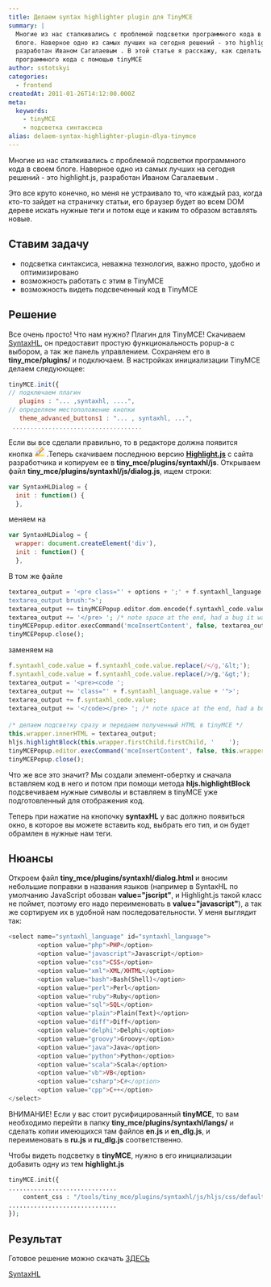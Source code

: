 ```yaml
---
title: Делаем syntax highlighter plugin для TinyMCE
summary: |
  Многие из нас сталкивались с проблемой подсветки программного кода в своем
  блоге. Наверное одно из самых лучших на сегодня решений - это highlight.js,
  разработан Иваном Сагалаевым . В этой статье я расскажу, как сделать подсветку
  программного кода с помощью tinyMCE
author: sstotskyi
categories:
  - frontend
createdAt: 2011-01-26T14:12:00.000Z
meta:
  keywords:
    - tinyMCE
    - подсветка синтаксиса
alias: delaem-syntax-highlighter-plugin-dlya-tinymce
---
```


Многие из нас сталкивались с проблемой подсветки программного кода в своем блоге. Наверное одно из самых лучших на сегодня решений - это highlight.js, разработан Иваном Сагалаевым .

Это все круто конечно, но меня не устраивало то, что каждый раз, когда кто-то зайдет на страничку статьи, его браузер будет во всем DOM дереве искать нужные теги и потом еще и каким то образом вставлять новые.

## Ставим задачу

*   подсветка синтаксиса, неважна технология, важно просто, удобно и оптимизировано
*   возможность работать с этим в TinyMCE
*   возможность видеть подсвеченный код в TinyMCE

## Решение

Все очень просто! Что нам нужно? Плагин для TinyMCE! Скачиваем [SyntaxHL](http://github.com/RichGuk/syntaxhl), он предоставит простую функциональность popup-a с выбором, а так же панель управлением. Сохраняем его в **tiny\_mce/plugins/** и подключаем. В настройках инициализации TinyMCE делаем следуюющее:

```javascript
tinyMCE.init({
// подключаем плагин
   plugins : "... ,syntaxhl, ....",
// определяем местоположение кнопки
   theme_advanced_buttons1 : "... , syntaxhl, ...",
 ....................................
```

Если вы все сделали правильно, то в редакторе должна появится кнопка ![highlight](./highlight.gif) .Теперь скачиваем последнюю версию [**Highlight.js**](http://softwaremaniacs.org/soft/highlight/ru/download/)  с сайта разработчика и копируем ее в **tiny\_mce/plugins/syntaxhl/js**. Открываем файл **tiny\_mce/plugins/syntaxhl/js/dialog.js**, ищем строки:

```javascript
var SyntaxHLDialog = {
  init : function() {
  },
```

меняем на

```javascript
var SyntaxHLDialog = {
  wrapper: document.createElement('div'),
  init : function() {
  },
```

В том же файле

```php
textarea_output = '<pre class="' + options + ';' + f.syntaxhl_language.value += ';
textarea_output brush:">';
textarea_output += tinyMCEPopup.editor.dom.encode(f.syntaxhl_code.value);
textarea_output += '</pre> '; /* note space at the end, had a bug it was inserting twice? */
tinyMCEPopup.editor.execCommand('mceInsertContent', false, textarea_output);
tinyMCEPopup.close();
```

заменяем на

```javascript
f.syntaxhl_code.value = f.syntaxhl_code.value.replace(/</g,'&lt;');
f.syntaxhl_code.value = f.syntaxhl_code.value.replace(/>/g,'&gt;');
textarea_output = '<pre><code ';
textarea_output += 'class="' + f.syntaxhl_language.value + '">';
textarea_output += f.syntaxhl_code.value;
textarea_output += '</code></pre> '; /* note space at the end, had a bug it was inserting twice? */

/* делаем подсветку сразу и передаем полученный HTML в tinyMCE */
this.wrapper.innerHTML = textarea_output;
hljs.highlightBlock(this.wrapper.firstChild.firstChild, '    ');
tinyMCEPopup.editor.execCommand('mceInsertContent', false, this.wrapper.innerHTML);
tinyMCEPopup.close();
```

Что же все это значит? Мы создали элемент-обертку и сначала вставляем код в него и потом при помощи метода **hljs.highlightBlock** подсвечиваем нужные символы и вставляем в tinyMCE уже подготовленный для отображения код.

Теперь при нажатие на кнопочку **syntaxHL** у вас должно появиться окно, в которое вы можете вставить код, выбрать его тип, и он будет обрамлен в нужные нам теги.

## Нюансы

Откроем файл **tiny\_mce/plugins/syntaxhl/dialog.html** и вносим небольшие поправки в названия языков (например в SyntaxHL по умолчанию JavaScript обозван **value="jscript"**, и Highlight.js такой класс не поймет, поэтому его надо переименовать в **value="javascript"**), а так же сортируем их в удобной нам последовательности. У меня выглядит так:

```php
<select name="syntaxhl_language" id="syntaxhl_language">
        <option value="php">PHP</option>
        <option value="javascript">Javascript</option>
        <option value="css">CSS</option>
        <option value="xml">XML/XHTML</option>
        <option value="bash">Bash(Shell)</option>
        <option value="perl">Perl</option>
        <option value="ruby">Ruby</option>
        <option value="sql">SQL</option>
        <option value="plain">Plain(Text)</option>
        <option value="diff">Diff</option>
        <option value="delphi">Delphi</option>
        <option value="groovy">Groovy</option>
        <option value="java">Java</option>
        <option value="python">Python</option>
        <option value="scala">Scala</option>
        <option value="vb">VB</option>
        <option value="csharp">C#</option>
        <option value="cpp">C++</option>
</select>
```

ВНИМАНИЕ! Если у вас стоит русифицированный **tinyMCE**, то вам необходимо перейти в папку **tiny\_mce/plugins/syntaxhl/langs/** и сделать копии имеющихся там файлов **en.js** и **en\_dlg.js**, и переименовать в **ru.js** и **ru\_dlg.js** соответственно.

Чтобы видеть подсветку в **tinyMCE**, нужно в его инициализации добавить одну из тем **highlight.js**

```php
tinyMCE.init({
..............................
    content_css : "/tools/tiny_mce/plugins/syntaxhl/js/hljs/css/default.css",
..............................
});
```

## Результат

Готовое решение можно скачать [ЗДЕСЬ](./syntaxhl.zip)

[SyntaxHL](http://github.com/RichGuk/syntaxhl)
